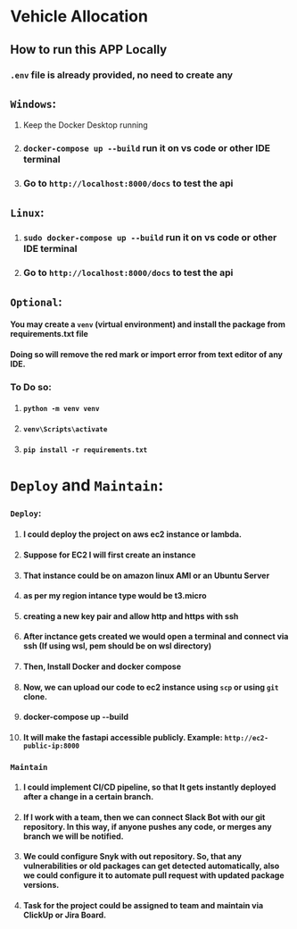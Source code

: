 # Vehicle Allocation

## How to run this APP Locally

### `.env` file is already provided, no need to create any

## `Windows`:

1) Keep the Docker Desktop running

2) ### `docker-compose up --build` run it on vs code or other IDE terminal

3) ### Go to `http://localhost:8000/docs` to test the api

## `Linux`:

1) ### `sudo docker-compose up --build` run it on vs code or other IDE terminal

2) ### Go to `http://localhost:8000/docs` to test the api


## `Optional`:

#### You may create a `venv` (virtual environment) and install the package from requirements.txt file
#### Doing so will remove the red mark or import error from text editor of any IDE.

### To Do so: 

1) #### `python -m venv venv`
2) #### `venv\Scripts\activate`
2) #### `pip install -r requirements.txt`


# `Deploy` and `Maintain`:

### `Deploy`:

1) #### I could deploy the project on aws ec2 instance or lambda.
2) #### Suppose for EC2 I will first create an instance
3) #### That instance could be on amazon linux AMI or an Ubuntu Server
4) #### as per my region intance type would be t3.micro
5) #### creating a new key pair and allow http and https with ssh
6) #### After inctance gets created we would open a terminal and connect via ssh (If using wsl, pem should be on wsl directory)
7) #### Then, Install Docker and docker compose 
8) #### Now, we can upload our code to ec2 instance using `scp` or using `git` clone.
9) #### docker-compose up --build
10) #### It will make the fastapi accessible publicly. Example: `http://ec2-public-ip:8000`


### `Maintain`

1) #### I could implement CI/CD pipeline, so that It gets instantly deployed after a change in a certain branch.

2) #### If I work with a team, then we can connect Slack Bot with our git repository. In this way, if anyone pushes any code, or merges any branch we will be notified.

3) #### We could configure Snyk with out repository. So, that any vulnerabilities or old packages can get detected automatically, also we could configure it to automate pull request with updated package versions.

4) #### Task for the project could be assigned to team and maintain via ClickUp or Jira Board.